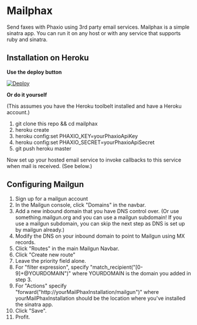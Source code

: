 Mailphax
========

Send faxes with Phaxio using 3rd party email services.  Mailphax is a simple sinatra app.  You can run it on any host or with any service that supports ruby and sinatra.


Installation on Heroku
------------

**Use the deploy button**

[![Deploy](https://www.herokucdn.com/deploy/button.png)](https://heroku.com/deploy)

**Or do it yourself**

(This assumes you have the Heroku toolbelt installed and have a Heroku account.)

1. git clone this repo && cd mailphax
1. heroku create
1. heroku config:set PHAXIO_KEY=yourPhaxioApiKey
1. heroku config:set PHAXIO_SECRET=yourPhaxioApiSecret
1. git push heroku master

Now set up your hosted email service to invoke callbacks to this service when mail is received.  (See below.)

Configuring Mailgun
-------
1. Sign up for a mailgun account
1. In the Mailgun console, click "Domains" in the navbar.
1. Add a new inbound domain that you have DNS control over.  (Or use something.mailgun.org and you can use a mailgun subdomain!  If you use a mailgun subdomain, you can skip the next step as DNS is set up by mailgun already.)
1. Modify the DNS on your inbound domain to point to Mailgun using MX records.
1. Click "Routes" in the main Mailgun Navbar.
1. Click "Create new route"
1. Leave the priority field alone.
1. For "filter expression", specify "match_recipient("[0-9]+@YOURDOMAIN")" where YOURDOMAIN is the domain you added in step 3.
1. For "Actions" specify "forward("http://yourMailPhaxInstallation/mailgun")" where yourMailPhaxInstallation should be the location where you've installed the sinatra app.
1. Click "Save".
1. Profit.
